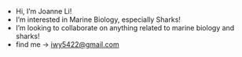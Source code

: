 -  Hi, I’m Joanne Li!
-  I’m interested in Marine Biology, especially Sharks!
-  I’m looking to collaborate on anything related to marine biology and sharks!
- find me -> iwy5422@gmail.com

<!---
iwy5422/iwy5422 is a ✨ special ✨ repository because its `README.md` (this file) appears on your GitHub profile.
You can click the Preview link to take a look at your changes.
--->
